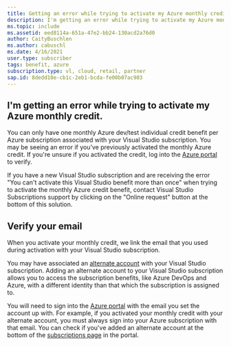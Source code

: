 ```yaml
---
title: Getting an error while trying to activate my Azure monthly credit
description: I'm getting an error while trying to activate my Azure monthly credit included with my Visual Studio subscription.
ms.topic: include
ms.assetid: eed8114a-651a-47e2-bb24-130acd2a76d0
author: CaityBuschlen
ms.author: cabuschl
ms.date: 4/16/2021
user.type: subscriber
tags: benefit, azure
subscription.type: vl, cloud, retail, partner
sap.id: 8dedd10e-cb1c-2eb1-bcda-fe00b07ac903
---
```


## I'm getting an error while trying to activate my Azure monthly credit.

You can only have one monthly Azure dev/test individual credit benefit per Azure subscription associated with your Visual Studio subscription. You may be seeing an error if you’ve previously activated the monthly Azure credit. If you're unsure if you activated the credit, log into the [Azure portal](https://portal.azure.com/) to verify. 

If you have a new Visual Studio subscription and are receiving the error "You can't activate this Visual Studio benefit more than once" when trying to activate the monthly Azure credit benefit, contact Visual Studio Subscriptions support by clicking on the "Online request" button at the bottom of this solution. 

## Verify your email 

When you activate your monthly credit, we link the email that you used during activation with your Visual Studio subscription.  

You may have associated an [alternate account](https://docs.microsoft.com/visualstudio/subscriptions/vs-alternate-identity) with your Visual Studio subscription. Adding an alternate account to your Visual Studio subscription allows you to access the subscription benefits, like Azure DevOps and Azure, with a different identity than that which the subscription is assigned to.  

You will need to sign into the [Azure portal](https://portal.azure.com/) with the email you set the account up with. For example, if you activated your monthly credit with your alternate account, you must always sign into your Azure subscription with that email. You can check if you've added an alternate account at the bottom of the [subscriptions page](https://my.visualstudio.com/subscriptions) in the portal.